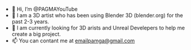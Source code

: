 - 👋 Hi, I’m @PAGMAYouTube
- 👀 I am a 3D artist who has been using Blender 3D (blender.org) for the past 2-3 years.
- 💞️ I am currently looking for 3D arists and Unreal Develepers to help me create a big project.
- 📫 You can contant me at emailpamga@gmail.com

<!---
PAGMAYouTube/PAGMAYouTube is a ✨ special ✨ repository because its `README.md` (this file) appears on your GitHub profile.
You can click the Preview link to take a look at your changes.
--->
